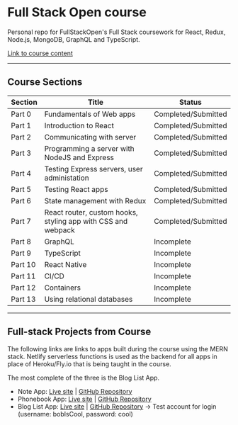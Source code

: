 # Full Stack Open course

Personal repo for FullStackOpen's Full Stack coursework for React, Redux, Node.js, MongoDB, GraphQL and TypeScript.

[Link to course content](https://fullstackopen.com/en/#course-contents)

- - - -

## Course Sections

| Section | Title | Status |
| --------| ----- | ---------- |
| Part 0  | Fundamentals of Web apps | Completed/Submitted |
| Part 1  | Introduction to React | Completed/Submitted |
| Part 2  | Communicating with server | Completed/Submitted |
| Part 3  | Programming a server with NodeJS and Express | Completed/Submitted |
| Part 4  | Testing Express servers, user administation | Completed/Submitted |
| Part 5  | Testing React apps | Completed/Submitted |
| Part 6  | State management with Redux | Completed/Submitted |
| Part 7  | React router, custom hooks, styling app with CSS and webpack | Completed/Submitted |
| Part 8  | GraphQL | Incomplete |
| Part 9  | TypeScript |  Incomplete |
| Part 10  | React Native | Incomplete |
| Part 11  | CI/CD | Incomplete |
| Part 12  | Containers | Incomplete |
| Part 13  | Using relational databases | Incomplete |

- - - -

## Full-stack Projects from Course

The following links are links to apps built during the course using the MERN stack. Netlify serverless functions is used as the backend for all apps in place of Heroku/Fly.io that is being taught in the course.

The most complete of the three is the Blog List App.

- Note App: [Live site](https://khl-note-app.netlify.app/) | [GitHub Repository](https://github.com/leekahung/fullstackopen-note-app)
- Phonebook App: [Live site](https://khl-phonebook-app.netlify.app/) | [GitHub Repository](https://github.com/leekahung/fullstackopen-phonebook-app)
- Blog List App: [Live site](https://khl-bloglist-app.netlify.app/) | [GitHub Repository](https://github.com/leekahung/fullstackopen-bloglist-app) -> Test account for login (username: bobIsCool, password: cool)
